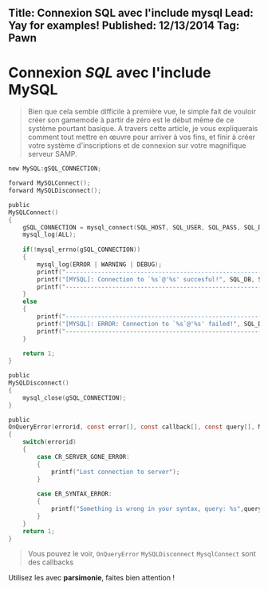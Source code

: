 Title: Connexion SQL avec l'include mysql
Lead: Yay for examples!
Published: 12/13/2014
Tag: Pawn
---

# Connexion *SQL* avec l'include __MySQL__

> Bien que cela semble difficile à première vue, le simple fait de vouloir créer son gamemode à partir de zéro est le début même de ce système pourtant basique.
A travers cette article, je vous expliquerais comment tout mettre en œuvre pour arriver à vos fins, et finir à créer votre système d'inscriptions et de connexion sur votre magnifique serveur SAMP.

```c
new MySQL:gSQL_CONNECTION;

forward MySQLConnect();
forward MySQLDisconnect();

public 
MySQLConnect()
{
	gSQL_CONNECTION = mysql_connect(SQL_HOST, SQL_USER, SQL_PASS, SQL_DB);
	mysql_log(ALL);
    
    if(!mysql_errno(gSQL_CONNECTION))
    {
		mysql_log(ERROR | WARNING | DEBUG);
		printf("------------------------------------------------------------------------------");
    	printf("[MYSQL]: Connection to `%s`@'%s' succesful!", SQL_DB, SQL_HOST);
		printf("------------------------------------------------------------------------------");
	}
	else
	{
		printf("------------------------------------------------------------------------------");
	    printf("[MYSQL]: ERROR: Connection to `%s`@'%s' failed!", SQL_DB, SQL_HOST);
		printf("------------------------------------------------------------------------------");
	}
    
	return 1;
}

public
MySQLDisconnect()
{
    mysql_close(gSQL_CONNECTION);
}

public 
OnQueryError(errorid, const error[], const callback[], const query[], MySQL:handle)
{
	switch(errorid)
	{
		case CR_SERVER_GONE_ERROR:
		{
			printf("Lost connection to server");
		}
        
		case ER_SYNTAX_ERROR:
		{
			printf("Something is wrong in your syntax, query: %s",query);
		}
	}
	return 1;
}
```

> Vous pouvez le voir, `OnQueryError` `MySQLDisconnect` `MysqlConnect` sont des callbacks

Utilisez les avec **parsimonie**, faites bien attention !